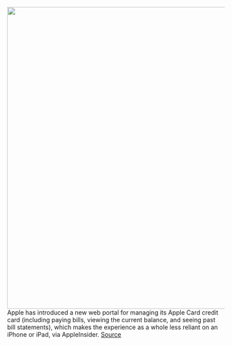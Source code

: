 <img src='https://cdn.vox-cdn.com/thumbor/Q1c_bxHnXiKFaTZSAvGRXrdHnRA=/0x0:2724x1570/1200x800/filters:focal(1145x568:1579x1002)/cdn.vox-cdn.com/uploads/chorus_image/image/67011800/Screen_Shot_2020_07_02_at_3.32.28_PM.0.png' width='700px' /><br/>
Apple has introduced a new web portal for managing its Apple Card credit card (including paying bills, viewing the current balance, and seeing past bill statements), which makes the experience as a whole less reliant on an iPhone or iPad, via AppleInsider.
<a href='https://www.theverge.com/2020/7/2/21311831/apple-card-web-interface-pay-your-bills-credit-manage-iphone-reliant'> Source <a/>